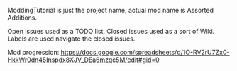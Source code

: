 ModdingTutorial is just the project name, actual mod name is Assorted Additions.

Open issues used as a TODO list. Closed issues used as a sort of Wiki. Labels are used navigate the closed issues.

Mod progression: https://docs.google.com/spreadsheets/d/1O-RV2rU7Zx0-HkkWr0dn45Inspdx8XJV_DEa6mzqc5M/edit#gid=0
